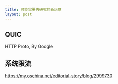```yaml
---
title: 可能需要去研究的新玩意
layout: post
---
```


## QUIC
HTTP Proto, By Google

## 系统限流

https://my.oschina.net/editorial-story/blog/2999730